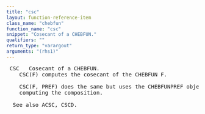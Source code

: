 ```yaml
---
title: "csc"
layout: function-reference-item
class_name: "chebfun"
function_name: "csc"
snippet: "Cosecant of a CHEBFUN."
qualifiers: ""
return_type: "varargout"
arguments: "(rhs1)"
---
```


<pre class="help-text"> CSC   Cosecant of a CHEBFUN.
    CSC(F) computes the cosecant of the CHEBFUN F.
 
    CSC(F, PREF) does the same but uses the CHEBFUNPREF object PREF when
    computing the composition.
 
  See also ACSC, CSCD.
</pre>